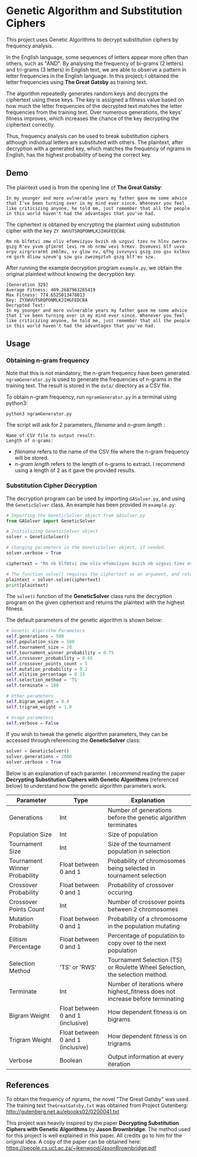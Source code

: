 # Genetic Algorithm and Substitution Ciphers

This project uses Genetic Algorithms to decrypt substitution ciphers by frequency analysis.

In the English language, some sequences of letters appear more often than others, such as "AND". By analysing the frequency of bi-grams (2 letters) and tri-grams (3 letters) in English text, we are able to observe a pattern in letter frequencies in the English language. In this project, I obtained the letter frequencies using **The Great Gatsby** as training text.

The algorithm repeatedly generates random keys and decrypts the ciphertext using these keys. The key is assigned a fitness value based on how much the letter frequencies of the decrypted text matches the letter frequencies from the training text. Over numerous generations, the keys' fitness improves, which increases the chance of the key decrypting the ciphertext correctly.

Thus, frequency analysis can be used to break substitution ciphers although individual letters are substituted with others. The plaintext, after decryption with a generated key, which matches the frequency of ngrams in English, has the highest probability of being the correct key.

## Demo
The plaintext used is from the opening line of **The Great Gatsby**:
```
In my younger and more vulnerable years my father gave me some advice that I've been turning over in my mind ever since. Whenever you feel like criticizing anyone, he told me, just remember that all the people in this world haven't had the advantages that you've had.
```

The ciphertext is obtained by encrypting the plaintext using substitution cipher with the key `ZY
XWVUTSRQPONMLKJIHGFEDCBA`:
```
Rm nb blfmtvi zmw nliv efomvizyov bvzih nb uzgsvi tzev nv hlnv zwerxv gszg R'ev yvvm gfimrmt levi rm nb nrmw vevi hrmxv. Dsvmvevi blf uvvo orpv xirgrxrarmt zmblmv, sv glow nv, qfhg ivnvnyvi gszg zoo gsv kvlkov rm gsrh dliow szevm'g szw gsv zwezmgztvh gszg blf'ev szw.
```

After running the example decryption program `example.py`, we obtain the original plaintext without knowing the decryption key:
```
[Generation 329]
Average Fitness: 409.2687963265419
Max Fitness: 774.6525013478013
Key: ZYXWVUTSRQPONMLKJIHGFEDCBA
Decrypted Text:
In my younger and more vulnerable years my father gave me some advice that I've been turning over in my mind ever since. Whenever you feel like criticizing anyone, he told me, just remember that all the people in this world haven't had the advantages that you've had.
```

## Usage

### Obtaining n-gram frequency
Note that this is not mandatory, the n-gram frequency have been generated.  
`ngramGenerator.py` is used to generate the frequencies of n-grams in the training text. The result is stored in the `data/` directory as a CSV file.

To obtain n-gram frequency, run `ngramGenerator.py` in a terminal using python3:
```
python3 ngramGenerator.py
```

The script will ask for 2 parameters, *filename* and *n-gram length* :
```
Name of CSV file to output result: 
Length of n-grams: 
```
* *filename* refers to the name of the CSV file where the n-gram frequency will be stored.
* *n-gram length* refers to the length of n-grams to extract. I recommend using a length of 2 as it gave the provided results.

### Substitution Cipher Decryption 
The decryption program can be used by importing `GASolver.py`, and using the `GeneticSolver` class. An example has been provided in `example.py`:
```python
# Importing the GeneticSolver object from GASolver.py
from GASolver import GeneticSolver

# Initializing GeneticSolver object
solver = GeneticSolver()

# Changing parameters in the GeneticSolver object, if needed.
solver.verbose = True

ciphertext = "Rm nb blfmtvi zmw nliv efomvizyov bvzih nb uzgsvi tzev nv hlnv zwerxv gszg R'ev yvvm gfimrmt levi rm nb nrmw vevi hrmxv. Dsvmvevi blf uvvo orpv xirgrxrarmt zmblmv, sv glow nv, qfhg ivnvnyvi gszg zoo gsv kvlkov rm gsrh dliow szevm'g szw gsv zwezmgztvh gszg blf'ev szw."

# The function solve() requires the ciphertext as an argument, and returns the plaintext.
plaintext = solver.solve(ciphertext)
print(plaintext)
```

The `solve()` function of the **GeneticSolver** class runs the decryption program on the given ciphertext and returns the plaintext with the highest fitness. 

The default parameters of the genetic algorithm is shown below:
```python
# Genetic Algorithm Parameters
self.generations = 500
self.population_size = 500
self.tournament_size = 20
self.tournament_winner_probability = 0.75
self.crossover_probability = 0.65
self.crossover_points_count = 5
self.mutation_probability = 0.2
self.elitism_percentage = 0.15
self.selection_method = 'TS'
self.terminate = 100

# Other parameters
self.bigram_weight = 0.0
self.trigram_weight = 1.0

# Usage parameters
self.verbose = False
```

If you wish to tweak the genetic algorithm parameters, they can be accessed through referencing the **GeneticSolver** class:
```python
solver = GeneticSolver()
solver.generations = 2000
solver.verbose = True
```

Below is an explanation of each paramter. I recommend reading the paper **Decrypting Substitution Ciphers with Genetic Algorithms** (referenced below) to understand how the genetic algorithm parameters work.

| Parameter                     | Type                              | Explanation                                                                     |
|-------------------------------|-----------------------------------|---------------------------------------------------------------------------------|
| Generations                   | Int                               | Number of generations before the genetic algorithm terminates                   |
| Population Size               | Int                               | Size of population                                                              |
| Tournament Size               | Int                               | Size of the tournament population in selection                                  |
| Tournament Winner Probability | Float between 0 and 1             | Probability of chromosomes being selected in tournament selection               |
| Crossover Probability         | Float between 0 and 1             | Probability of crossover occuring                                               |
| Crossover Points Count        | Int                               | Number of crossover points between 2 chromosomes                                |
| Mutation Probability          | Float between 0 and 1             | Probability of a chromosome in the population mutating                          |
| Elitism Percentage            | Float between 0 and 1             | Percentage of population to copy over to the next population                    |
| Selection Method              | 'TS' or 'RWS'                     | Tournament Selection (TS) or Roulette Wheel Selection, the selection method.    |
| Terminate                     | Int                               | Number of iterations where highest_fitness does not increase before terminating |
| Bigram Weight                 | Float between 0 and 1 (inclusive) | How dependent fitness is on bigrams                                             |
| Trigram Weight                | Float between 0 and 1 (inclusive) | How dependent fitness is on trigrams                                            |
| Verbose                       | Boolean                           | Output information at every iteration                                           |



## References

To obtain the frequency of ngrams, the novel "The Great Gatsby" was used. The training text `TheGreatGatsby.txt` was obtained from Project Gutenberg:  
http://gutenberg.net.au/ebooks02/0200041.txt 

This project was heavily inspired by the paper **Decrypting Substitution Ciphers with Genetic Algorithms** by **Jason Brownbridge**. The method used for this project is well explained in this paper. All credits go to him for the original idea. A copy of the paper can be obtained here:  
https://people.cs.uct.ac.za/~jkenwood/JasonBrownbridge.pdf
